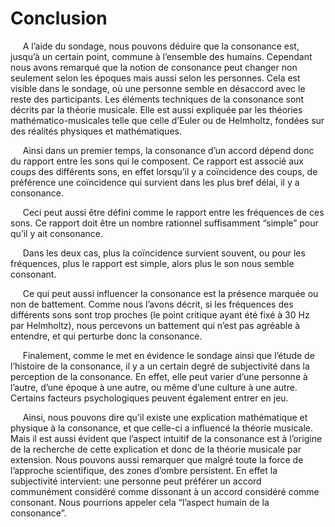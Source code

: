 # Conclusion

<p>&nbsp;&nbsp;&nbsp;&nbsp;
	A l’aide du sondage, nous pouvons déduire que la consonance est, jusqu’à un certain point, commune à l’ensemble des humains. Cependant nous avons remarqué que la notion de consonance peut changer non seulement selon les époques mais aussi selon les personnes. Cela est visible dans le sondage, où une personne semble en désaccord avec le reste des participants. Les éléments techniques de la consonance sont décrits par la théorie musicale. Elle est aussi expliquée par les théories mathématico-musicales telle que celle d’Euler ou de Helmholtz, fondées sur des réalités physiques et mathématiques.
</p>

		
<p>&nbsp;&nbsp;&nbsp;&nbsp;
	Ainsi dans un premier temps, la consonance d’un accord dépend donc du rapport entre les sons qui le composent. Ce rapport est associé aux coups des différents sons, en effet lorsqu’il y a coïncidence des coups, de préférence une coïncidence qui survient dans les plus bref délai, il y a consonance.
</p>
<p>&nbsp;&nbsp;&nbsp;&nbsp;
	Ceci peut aussi être défini comme le rapport entre les fréquences de ces sons. Ce rapport doit être un nombre rationnel suffisamment “simple” pour qu’il y ait consonance.
</p>
<p>&nbsp;&nbsp;&nbsp;&nbsp;
	Dans les deux cas, plus la coïncidence survient souvent, ou pour les fréquences, plus le rapport est simple, alors plus le son nous semble consonant.
</p>

		

<p>&nbsp;&nbsp;&nbsp;&nbsp;
	Ce qui peut aussi influencer la consonance est la présence marquée ou non de battement. Comme nous l’avons décrit, si les fréquences des différents sons sont trop proches (le point critique ayant été fixé à 30 Hz par Helmholtz), nous percevons un battement qui n’est pas agréable à entendre, et qui perturbe donc la consonance.
</p>

<p>&nbsp;&nbsp;&nbsp;&nbsp;
	Finalement, comme le met en évidence le sondage ainsi que l’étude de l’histoire de la consonance, il y a un certain degré de subjectivité dans la perception de la consonance. En effet, elle peut varier d’une personne à l’autre, d’une époque à une autre, ou même d’une culture à une autre. Certains facteurs psychologiques peuvent également entrer en jeu.
</p>
<p>&nbsp;&nbsp;&nbsp;&nbsp;
		 Ainsi, nous pouvons dire qu’il existe une explication mathématique et physique à la consonance, et que celle-ci a influencé la théorie musicale. Mais il est aussi évident que l’aspect intuitif de la consonance est à l’origine de la recherche de cette explication et donc de la théorie musicale par extension. Nous pouvons aussi remarquer que malgré toute la force de l’approche scientifique, des zones d’ombre persistent. En effet la subjectivité intervient: une personne peut préférer un accord communément considéré comme dissonant à un accord considéré comme consonant. Nous pourrions appeler cela “l’aspect humain de la consonance”.
	
</p>
